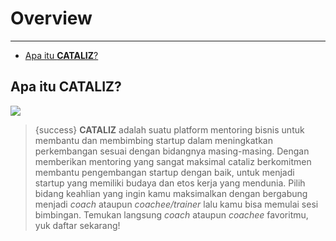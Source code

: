 # Overview

---

- [Apa itu **CATALIZ**?](#section-1)

<a name="section-1"></a>
## Apa itu **CATALIZ**?

<img src="{{asset('assets/images/docs/1.0-Overview_1.png')}}">

> {success} **CATALIZ** adalah suatu platform mentoring bisnis untuk membantu dan membimbing startup dalam meningkatkan perkembangan sesuai dengan bidangnya masing-masing. Dengan memberikan mentoring yang sangat maksimal cataliz berkomitmen membantu pengembangan startup dengan baik, untuk menjadi startup yang memiliki budaya dan etos kerja yang mendunia. Pilih bidang keahlian yang ingin kamu maksimalkan dengan bergabung menjadi *coach* ataupun *coachee/trainer* lalu kamu bisa memulai sesi bimbingan. Temukan langsung *coach* ataupun *coachee* favoritmu, yuk daftar sekarang!